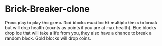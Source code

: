 # Brick-Breaker-clone
 Press play to play the game.
 Red blocks must be hit multiple times to break but will drop health (counts as points if you are at max health).
 Blue blocks drop ice that will take a life from you, they also have a chance to break a random block.
 Gold blocks will drop coins.
